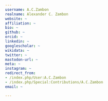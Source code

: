 ```yaml
---
username: A.C.Zambon
realname: Alexander C. Zambon
website: ~
affiliation: ~
bio: ~
github: ~
orcid: ~
linkedin: ~
googlescholar: ~
wikidata: ~
twitter: ~
mastodon-url: ~
meta: ~
instagram: ~
redirect_from:
- /index.php/User:A.C.Zambon
- /index.php/Special:Contributions/A.C.Zambon
email: ~

---
```

